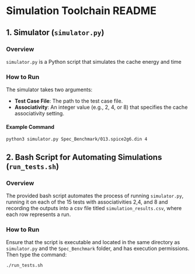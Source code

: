 # Simulation Toolchain README


## 1. Simulator (`simulator.py`)

### Overview

`simulator.py` is a Python script that simulates the cache energy and time

### How to Run

The simulator takes two arguments:
- **Test Case File**: The path to the test case file.
- **Associativity**: An integer value (e.g., 2, 4, or 8) that specifies the cache associativity setting.

#### Example Command
    python3 simulator.py Spec_Benchmark/013.spice2g6.din 4

## 2. Bash Script for Automating Simulations (`run_tests.sh`)

### Overview
The provided bash script automates the process of running `simulator.py`, running it on each of the 15 tests with associativities 2,4, and 8 and recording the outputs into a csv file titled `simulation_results.csv`, where each row represents a run.

### How to Run
Ensure that the script is executable and located in the same directory as `simulator.py` and the `Spec_Benchmark` folder, and has execution permissions. Then type the command:

    ./run_tests.sh


